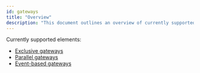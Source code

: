 ```yaml
---
id: gateways
title: "Overview"
description: "This document outlines an overview of currently supported gateways."
---
```


Currently supported elements:

- [Exclusive gateways](exclusive-gateways/exclusive-gateways.md)
- [Parallel gateways](parallel-gateways/parallel-gateways.md)
- [Event-based gateways](event-based-gateways/event-based-gateways.md)
